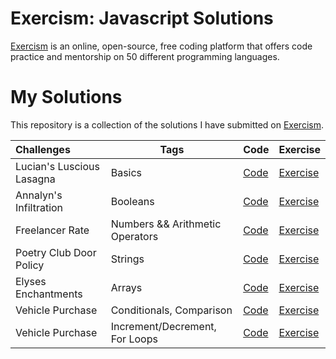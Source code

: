 # Exercism: Javascript Solutions

[Exercism](https://exercism.org/dashboard) is an online, open-source, free coding platform that offers code practice and mentorship on 50 different programming languages.

# My Solutions

This repository is a collection of the solutions I have submitted on [Exercism](https://exercism.org/profiles/tamaracarlos).

| Challenges                | Tags                            | Code                                                                                                      | Exercise                                                                             |
| :------------------------ | ------------------------------- | --------------------------------------------------------------------------------------------------------- | ------------------------------------------------------------------------------------ |
| Lucian's Luscious Lasagna | Basics                          | [Code](https://github.com/aramatsolrac/exercism-javascript/blob/main/solutions/luciansLusciousLasagna.js) | [Exercise](https://exercism.org/tracks/javascript/exercises/lasagna)                 |
| Annalyn's Infiltration    | Booleans                        | [Code](https://github.com/aramatsolrac/exercism-javascript/blob/main/solutions/annalynsInfiltration.js)   | [Exercise](https://exercism.org/tracks/javascript/exercises/annalyns-infiltration)   |
| Freelancer Rate           | Numbers && Arithmetic Operators | [Code](https://github.com/aramatsolrac/exercism-javascript/blob/main/solutions/freelancerRates.js)        | [Exercise](https://exercism.org/tracks/javascript/exercises/freelancer-rates)        |
| Poetry Club Door Policy   | Strings                         | [Code](https://github.com/aramatsolrac/exercism-javascript/blob/main/solutions/poetryClubDoorPolicy.js)   | [Exercise](https://exercism.org/tracks/javascript/exercises/poetry-club-door-policy) |
| Elyses Enchantments       | Arrays                          | [Code](https://github.com/aramatsolrac/exercism-javascript/blob/main/solutions/elysesEnchantments.js)     | [Exercise](https://exercism.org/tracks/javascript/exercises/elyses-enchantments)     |
| Vehicle Purchase          | Conditionals, Comparison        | [Code](https://github.com/aramatsolrac/exercism-javascript/blob/main/solutions/vehiclePurchase.js)        | [Exercise](https://exercism.org/tracks/javascript/exercises/vehicle-purchase)        |
| Vehicle Purchase          | Increment/Decrement, For Loops  | [Code](https://github.com/aramatsolrac/exercism-javascript/blob/main/solutions/birdWatcher.js)            | [Exercise](https://exercism.org/tracks/javascript/exercises/bird-watcher/)           |
